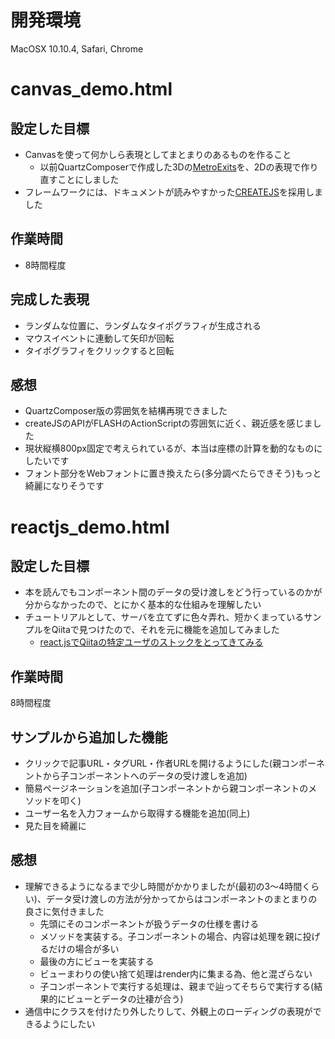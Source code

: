 # 開発環境

MacOSX 10.10.4, Safari, Chrome

# canvas_demo.html

## 設定した目標

* Canvasを使って何かしら表現としてまとまりのあるものを作ること
    * 以前QuartzComposerで作成した3Dの[MetroExits](http://metroexits.nobody.jp)を、2Dの表現で作り直すことにしました  
* フレームワークには、ドキュメントが読みやすかった[CREATEJS](http://createjs.com)を採用しました

## 作業時間

* 8時間程度

## 完成した表現

* ランダムな位置に、ランダムなタイポグラフィが生成される
* マウスイベントに連動して矢印が回転
* タイポグラフィをクリックすると回転

## 感想

* QuartzComposer版の雰囲気を結構再現できました
* createJSのAPIがFLASHのActionScriptの雰囲気に近く、親近感を感じました
* 現状縦横800px固定で考えられているが、本当は座標の計算を動的なものにしたいです
* フォント部分をWebフォントに置き換えたら(多分調べたらできそう)もっと綺麗になりそうです

# reactjs_demo.html

## 設定した目標

* 本を読んでもコンポーネント間のデータの受け渡しをどう行っているのかが分からなかったので、とにかく基本的な仕組みを理解したい
* チュートリアルとして、サーバを立てずに色々弄れ、短かくまっているサンプルをQiitaで見つけたので、それを元に機能を追加してみました
    * [react.jsでQiitaの特定ユーザのストックをとってきてみる](http://qiita.com/kenfdev/items/16569190d57c72079724)
    
## 作業時間

8時間程度

## サンプルから追加した機能

* クリックで記事URL・タグURL・作者URLを開けるようにした(親コンポーネントから子コンポーネントへのデータの受け渡しを追加)
* 簡易ページネーションを追加(子コンポーネントから親コンポーネントのメソッドを叩く)
* ユーザー名を入力フォームから取得する機能を追加(同上)
* 見た目を綺麗に


## 感想

* 理解できるようになるまで少し時間がかかりましたが(最初の3〜4時間くらい)、データ受け渡しの方法が分かってからはコンポーネントのまとまりの良さに気付きました
    * 先頭にそのコンポーネントが扱うデータの仕様を書ける
    * メソッドを実装する。子コンポーネントの場合、内容は処理を親に投げるだけの場合が多い
    * 最後の方にビューを実装する
    * ビューまわりの使い捨て処理はrender内に集まる為、他と混ざらない
    * 子コンポーネントで実行する処理は、親まで辿ってそちらで実行する(結果的にビューとデータの辻褄が合う)
* 通信中にクラスを付けたり外したりして、外観上のローディングの表現ができるようにしたい